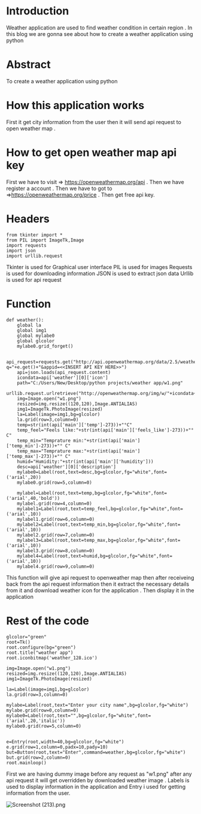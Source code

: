 # Introduction 
Weather application are used to find weather condition in certain region .
In this blog we are gonna see about how to create a weather application using python

# Abstract
To create a weather application using python

# How this application works 
First it get city information from the user then it will send api request to open weather map . 

# How to get open weather map api key
First we have to visit => https://openweathermap.org/api . Then we have register a account . Then we have to got to =>https://openweathermap.org/price . Then get free api key.

# Headers

```
from tkinter import *
from PIL import ImageTk,Image
import requests
import json
import urllib.request
``` 
Tkinter is used for Graphical user interface
PIL is used for images
Requests is used for downloading information
JSON is used to extract json data
Urllib is used for api request

# Function

```
def weather():
    global la
    global img1
    global mylabe0
    global glcolor
    mylabe0.grid_forget()
    
    api_request=requests.get("http://api.openweathermap.org/data/2.5/weather?q="+e.get()+"&appid=<<INSERT API KEY HERE>>")
    api=json.loads(api_request.content)
    icondata=api['weather'][0]['icon']
    path="C:/Users/New/Desktop/python projects/weather app/w1.png"
    urllib.request.urlretrieve("http://openweathermap.org/img/w/"+icondata+".png",path)
    img=Image.open("w1.png")
    resized=img.resize((120,120),Image.ANTIALIAS)
    img1=ImageTk.PhotoImage(resized)
    la=Label(image=img1,bg=glcolor)
    la.grid(row=3,column=0)
    temp=str(int(api['main']['temp']-273))+"°C"
    temp_feel="Feels like:"+str(int(api['main']['feels_like']-273))+"° C"
    temp_min="Temprature min:"+str(int(api['main']['temp_min']-273))+"° C"
    temp_max="Temprature max:"+str(int(api['main']['temp_max']-273))+"° C"
    humid="Humidity:"+str(int(api['main']['humidity']))
    desc=api['weather'][0]['description']
    mylabe0=Label(root,text=desc,bg=glcolor,fg="white",font=('arial',20))
    mylabe0.grid(row=5,column=0)
    
    mylabel=Label(root,text=temp,bg=glcolor,fg="white",font=('arial',40,'bold'))
    mylabel.grid(row=4,column=0)
    mylabel1=Label(root,text=temp_feel,bg=glcolor,fg="white",font=('arial',10))
    mylabel1.grid(row=6,column=0)
    mylabel2=Label(root,text=temp_min,bg=glcolor,fg="white",font=('arial',10))
    mylabel2.grid(row=7,column=0)
    mylabel3=Label(root,text=temp_max,bg=glcolor,fg="white",font=('arial',10))
    mylabel3.grid(row=8,column=0)
    mylabel4=Label(root,text=humid,bg=glcolor,fg="white",font=('arial',10))
    mylabel4.grid(row=9,column=0)
``` 
This function will give api request to openweather map then after receiveing back from the api request information then it extract the necessary details from it and download weather icon for the application . Then display it in the application 

# Rest of the code 

```
glcolor="green"
root=Tk()
root.configure(bg="green")
root.title("weather app")
root.iconbitmap('weather_128.ico')

img=Image.open("w1.png")
resized=img.resize((120,120),Image.ANTIALIAS)
img1=ImageTk.PhotoImage(resized)

la=Label(image=img1,bg=glcolor)
la.grid(row=3,column=0)

mylabe=Label(root,text="Enter your city name",bg=glcolor,fg="white")
mylabe.grid(row=0,column=0)
mylabe0=Label(root,text="",bg=glcolor,fg="white",font=('arial',20,'italic'))
mylabe0.grid(row=5,column=0)


e=Entry(root,width=40,bg=glcolor,fg="white")
e.grid(row=1,column=0,padx=10,pady=10)
but=Button(root,text="Enter",command=weather,bg=glcolor,fg="white")
but.grid(row=2,column=0)
root.mainloop()

``` 
First we are having dummy image before any request as "w1.png" after any api request it will get overridden by downloaded weather image . Labels is used to display information in the application and Entry i used for getting information from the user.





![Screenshot (213).png](https://cdn.hashnode.com/res/hashnode/image/upload/v1650897778435/qj_M0fIkj.png)






